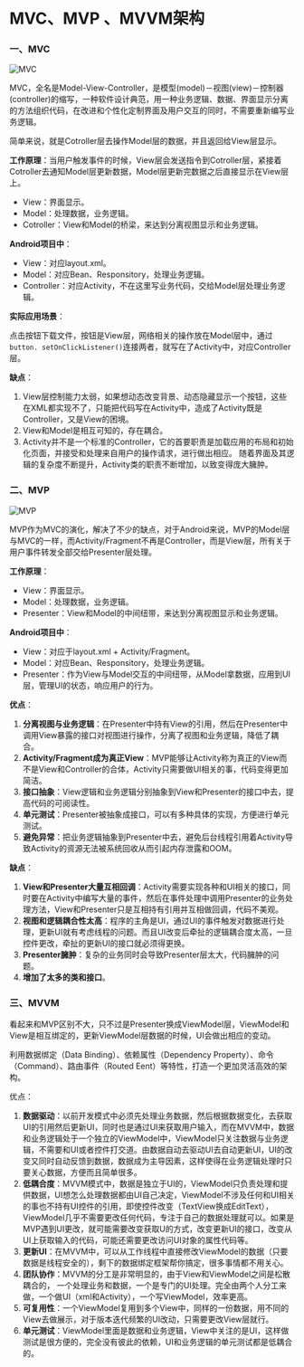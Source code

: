 # MVC、MVP 、MVVM架构

### 一、MVC

![MVC](E:\Github仓库\Notes\Android\Android基础\assets\MVC.png)

MVC，全名是Model-View-Controller，是模型(model)－视图(view)－控制器(controller)的缩写，一种软件设计典范，用一种业务逻辑、数据、界面显示分离的方法组织代码，在改进和个性化定制界面及用户交互的同时，不需要重新编写业务逻辑。 

简单来说，就是Cotroller层去操作Model层的数据，并且返回给View层显示。

**工作原理**：当用户触发事件的时候，View层会发送指令到Cotroller层，紧接着Cotroller去通知Model层更新数据，Model层更新完数据之后直接显示在View层上。

- View：界面显示。
- Model：处理数据，业务逻辑。
- Cotroller：View和Model的桥梁，来达到分离视图显示和业务逻辑。

**Android项目中**：

- View：对应layout.xml。
- Model：对应Bean、Responsitory，处理业务逻辑。
- Controller：对应Activity，不在这里写业务代码，交给Model层处理业务逻辑。

**实际应用场景**：

点击按钮下载文件，按钮是View层，网络相关的操作放在Model层中，通过`button. setOnClickListener()`连接两者，就写在了Activity中，对应Controller层。

**缺点**：

1. View层控制能力太弱，如果想动态改变背景、动态隐藏显示一个按钮，这些在XML都实现不了，只能把代码写在Activity中，造成了Activity既是Controller，又是View的困境。
2. View和Model是相互可知的，存在耦合。
3. Activity并不是一个标准的Controller，它的首要职责是加载应用的布局和初始化页面，并接受和处理来自用户的操作请求，进行做出相应。 随着界面及其逻辑的复杂度不断提升，Activity类的职责不断增加，以致变得庞大臃肿。 

### 二、MVP

![MVP](E:\Github仓库\Notes\Android\Android基础\assets\MVP.png)

MVP作为MVC的演化，解决了不少的缺点，对于Android来说，MVP的Model层与MVC的一样，而Activity/Fragment不再是Controller，而是View层，所有关于用户事件转发全部交给Presenter层处理。

**工作原理**：

- View：界面显示。
- Model：处理数据，业务逻辑。
- Presenter：View和Model的中间纽带，来达到分离视图显示和业务逻辑。

**Android项目中**：

- View：对应于layout.xml + Activity/Fragment。
- Model：对应Bean、Responsitory，处理业务逻辑。
- Presenter：作为View与Model交互的中间纽带，从Model拿数据，应用到UI层，管理UI的状态，响应用户的行为。

**优点**：

1. **分离视图与业务逻辑**：在Presenter中持有View的引用，然后在Presenter中调用View暴露的接口对视图进行操作，分离了视图和业务逻辑，降低了耦合。
2. **Activity/Fragment成为真正View**：MVP能够让Activity称为真正的View而不是View和Controller的合体，Activity只需要做UI相关的事，代码变得更加简洁。
3. **接口抽象**：View逻辑和业务逻辑分别抽象到View和Presenter的接口中去，提高代码的可阅读性。
4. **单元测试**：Presenter被抽象成接口，可以有多种具体的实现，方便进行单元测试。
5. **避免异常**：把业务逻辑抽象到Presenter中去，避免后台线程引用着Activity导致Activity的资源无法被系统回收从而引起内存泄露和OOM。

**缺点**：

1. **View和Presenter大量互相回调**：Activity需要实现各种和UI相关的接口，同时要在Activity中编写大量的事件，然后在事件处理中调用Presenter的业务处理方法，View和Presenter只是互相持有引用并互相做回调，代码不美观。
2. **视图和逻辑耦合性太高**：程序的主角是UI，通过UI的事件触发对数据进行处理，更新UI就有考虑线程的问题。而且UI改变后牵扯的逻辑耦合度太高，一旦控件更改，牵扯的更新UI的接口就必须得更换。
3. **Presenter臃肿**：复杂的业务同时会导致Presenter层太大，代码臃肿的问题。
4. **增加了太多的类和接口**。

### 三、MVVM

看起来和MVP区别不大，只不过是Presenter换成ViewModel层，ViewModel和View是相互绑定的，更新ViewModel层数据的时候，UI会做出相应的变动。

利用数据绑定（Data Binding）、依赖属性（Dependency Property）、命令（Command）、路由事件（Routed Eent）等特性，打造一个更加灵活高效的架构。

优点：

1. **数据驱动**：以前开发模式中必须先处理业务数据，然后根据数据变化，去获取UI的引用然后更新UI，同时也是通过UI来获取用户输入，而在MVVM中，数据和业务逻辑处于一个独立的ViewModel中，ViewModel只关注数据与业务逻辑，不需要和UI或者控件打交道。由数据自动去驱动UI去自动更新UI，UI的改变又同时自动反馈到数据，数据成为主导因素，这样使得在业务逻辑处理时只要关心数据，方便而且简单很多。
2. **低耦合度**：MVVM模式中，数据是独立于UI的，ViewModel只负责处理和提供数据，UI想怎么处理数据都由UI自己决定，ViewModel不涉及任何和UI相关的事也不持有UI控件的引用，即使控件改变（TextView换成EditText），ViewModel几乎不需要更改任何代码，专注于自己的数据处理就可以。如果是MVP遇到UI更改，就可能需要改变获取U的方式，改变更新UI的接口，改变从UI上获取输入的代码，可能还需要更改访问UI对象的属性代码等。
3. **更新UI**：在MVVM中，可以从工作线程中直接修改ViewModel的数据（只要数据是线程安全的），剩下的数据绑定框架帮你搞定，很多事情都不用关心。
4. **团队协作**：MVVM的分工是非常明显的，由于View和ViewModel之间是松散耦合的， 一个处理业务和数据，一个是专门的UI处理。完全由两个人分工来做，一个做UI（xml和Activity），一个写ViewModel，效率更高。
5. **可复用性**：一个ViewModel复用到多个View中，同样的一份数据，用不同的View去做展示，对于版本迭代频繁的UI改动，只需要更改View层就行。
6. **单元测试**：ViewModel里面是数据和业务逻辑，View中关注的是UI，这样做测试是很方便的，完全没有彼此的依赖，UI和业务逻辑的单元测试都是低耦合的。